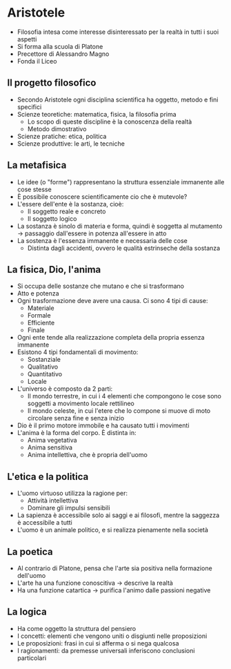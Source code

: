 # Aristotele

- Filosofia intesa come interesse disinteressato per la realtà in tutti i suoi aspetti
- Si forma alla scuola di Platone
- Precettore di Alessandro Magno
- Fonda il Liceo

## Il progetto filosofico

- Secondo Aristotele ogni disciplina scientifica ha oggetto, metodo e fini specifici
- Scienze teoretiche: matematica, fisica, la filosofia prima
	- Lo scopo di queste discipline è la conoscenza della realtà
	- Metodo dimostrativo
- Scienze pratiche: etica, politica
- Scienze produttive: le arti, le tecniche

## La metafisica

- Le idee (o "forme") rappresentano la struttura essenziale immanente alle cose stesse
- È possibile conoscere scientificamente cio che è mutevole?
- L'essere dell'ente è la sostanza, cioè:
	- Il soggetto reale e concreto
	- Il soggetto logico
- La sostanza è sinolo di materia e forma, quindi è soggetta al mutamento → passaggio dall'essere in potenza all'essere in atto
- La sostenza è l'essenza immanente e necessaria delle cose
	- Distinta dagli accidenti, ovvero le qualità estrinseche della sostanza

## La fisica, Dio, l'anima

- Si occupa delle sostanze che mutano e che si trasformano
- Atto e potenza
- Ogni trasformazione deve avere una causa. Ci sono 4 tipi di cause:
	- Materiale
	- Formale
	- Efficiente
	- Finale
- Ogni ente tende alla realizzazione completa della propria essenza immanente
- Esistono 4 tipi fondamentali di movimento:
	- Sostanziale
	- Qualitativo
	- Quantitativo
	- Locale
- L'universo è composto da 2 parti:
	- Il mondo terrestre, in cui i 4 elementi che compongono le cose sono soggetti a movimento locale rettilineo
	- Il mondo celeste, in cui l'etere che lo compone si muove di moto circolare senza fine e senza inizio
- Dio è il primo motore immobile e ha causato tutti i movimenti
- L'anima è la forma del corpo. È distinta in:
	- Anima vegetativa
	- Anima sensitiva
	- Anima intellettiva, che è propria dell'uomo

## L'etica e la politica

- L'uomo virtuoso utilizza la ragione per:
	- Attività intellettiva
	- Dominare gli impulsi sensibili
- La sapienza è accessibile solo ai saggi e ai filosofi, mentre la saggezza è accessibile a tutti
- L'uomo è un animale politico, e si realizza pienamente nella società

## La poetica

- Al contrario di Platone, pensa che l'arte sia positiva nella formazione dell'uomo
- L'arte ha una funzione conoscitiva → descrive la realtà
- Ha una funzione catartica → purifica l'animo dalle passioni negative

## La logica

- Ha come oggetto la struttura del pensiero
- I concetti: elementi che vengono uniti o disgiunti nelle proposizioni
- Le proposizioni: frasi in cui si afferma o si nega qualcosa
- I ragionamenti: da premesse universali inferiscono conclusioni particolari